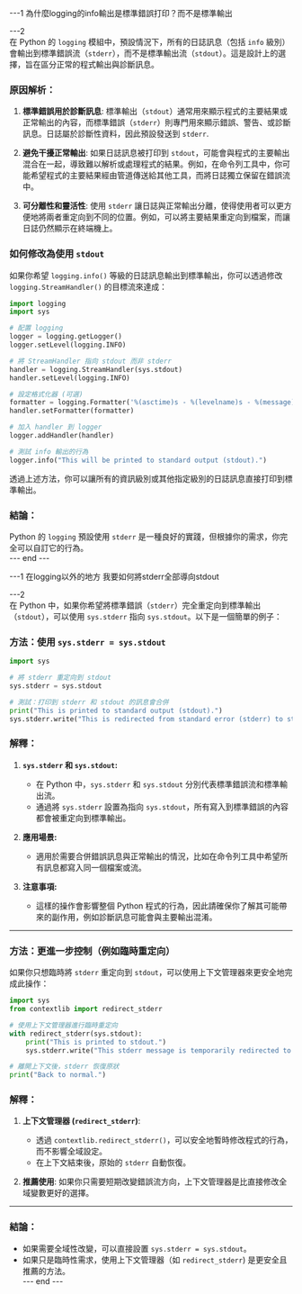 ---1
為什麼logging的info輸出是標準錯誤打印？而不是標準輸出


---2
<br>在 Python 的 `logging` 模組中，預設情況下，所有的日誌訊息（包括 `info` 級別）會輸出到標準錯誤流（`stderr`），而不是標準輸出流（`stdout`）。這是設計上的選擇，旨在區分正常的程式輸出與診斷訊息。

### 原因解析：
1. **標準錯誤用於診斷訊息**:
   標準輸出（`stdout`）通常用來顯示程式的主要結果或正常輸出的內容，而標準錯誤（`stderr`）則專門用來顯示錯誤、警告、或診斷訊息。日誌屬於診斷性資料，因此預設發送到 `stderr`.

2. **避免干擾正常輸出**:
   如果日誌訊息被打印到 `stdout`，可能會與程式的主要輸出混合在一起，導致難以解析或處理程式的結果。例如，在命令列工具中，你可能希望程式的主要結果經由管道傳送給其他工具，而將日誌獨立保留在錯誤流中。

3. **可分離性和靈活性**:
   使用 `stderr` 讓日誌與正常輸出分離，使得使用者可以更方便地將兩者重定向到不同的位置。例如，可以將主要結果重定向到檔案，而讓日誌仍然顯示在終端機上。

### 如何修改為使用 `stdout`
如果你希望 `logging.info()` 等級的日誌訊息輸出到標準輸出，你可以透過修改 `logging.StreamHandler()` 的目標流來達成：

```python
import logging
import sys

# 配置 logging
logger = logging.getLogger()
logger.setLevel(logging.INFO)

# 將 StreamHandler 指向 stdout 而非 stderr
handler = logging.StreamHandler(sys.stdout)
handler.setLevel(logging.INFO)

# 設定格式化器 (可選)
formatter = logging.Formatter('%(asctime)s - %(levelname)s - %(message)s')
handler.setFormatter(formatter)

# 加入 handler 到 logger
logger.addHandler(handler)

# 測試 info 輸出的行為
logger.info("This will be printed to standard output (stdout).")
```

透過上述方法，你可以讓所有的資訊級別或其他指定級別的日誌訊息直接打印到標準輸出。

### 結論：
Python 的 `logging` 預設使用 `stderr` 是一種良好的實踐，但根據你的需求，你完全可以自訂它的行為。
<br>--- end ---

---1
在logging以外的地方
我要如何將stderr全部導向stdout




---2
<br>在 Python 中，如果你希望將標準錯誤（`stderr`）完全重定向到標準輸出（`stdout`），可以使用 `sys.stderr` 指向 `sys.stdout`。以下是一個簡單的例子：

### 方法：使用 `sys.stderr = sys.stdout`
```python
import sys

# 將 stderr 重定向到 stdout
sys.stderr = sys.stdout

# 測試：打印到 stderr 和 stdout 的訊息會合併
print("This is printed to standard output (stdout).")
sys.stderr.write("This is redirected from standard error (stderr) to stdout.\n")
```

### 解釋：
1. **`sys.stderr` 和 `sys.stdout`:**
   - 在 Python 中，`sys.stderr` 和 `sys.stdout` 分別代表標準錯誤流和標準輸出流。
   - 通過將 `sys.stderr` 設置為指向 `sys.stdout`，所有寫入到標準錯誤的內容都會被重定向到標準輸出。

2. **應用場景:**
   - 適用於需要合併錯誤訊息與正常輸出的情況，比如在命令列工具中希望所有訊息都寫入同一個檔案或流。

3. **注意事項:**
   - 這樣的操作會影響整個 Python 程式的行為，因此請確保你了解其可能帶來的副作用，例如診斷訊息可能會與主要輸出混淆。

---

### 方法：更進一步控制（例如臨時重定向）
如果你只想臨時將 `stderr` 重定向到 `stdout`，可以使用上下文管理器來更安全地完成此操作：

```python
import sys
from contextlib import redirect_stderr

# 使用上下文管理器進行臨時重定向
with redirect_stderr(sys.stdout):
    print("This is printed to stdout.")
    sys.stderr.write("This stderr message is temporarily redirected to stdout.\n")

# 離開上下文後，stderr 恢復原狀
print("Back to normal.")
```

### 解釋：
1. **上下文管理器 (`redirect_stderr`)**:
   - 透過 `contextlib.redirect_stderr()`，可以安全地暫時修改程式的行為，而不影響全域設定。
   - 在上下文結束後，原始的 `stderr` 自動恢復。

2. **推薦使用**:
   如果你只需要短期改變錯誤流方向，上下文管理器是比直接修改全域變數更好的選擇。

---

### 結論：
- 如果需要全域性改變，可以直接設置 `sys.stderr = sys.stdout`。
- 如果只是臨時性需求，使用上下文管理器（如 `redirect_stderr`) 是更安全且推薦的方法。
<br>--- end ---



